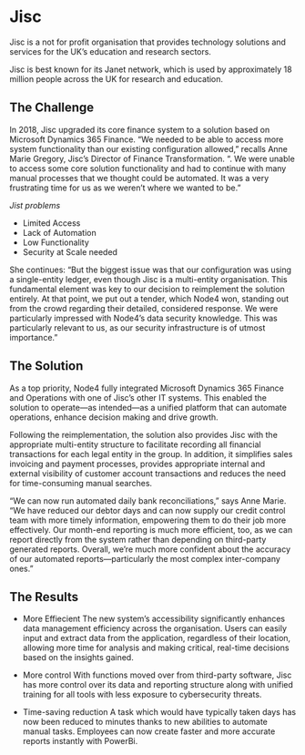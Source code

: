 # Jisc
Jisc is a not for profit organisation that provides technology solutions and services for the UK’s education and research sectors.

Jisc is best known for its Janet network, which is used by approximately 18 million people across the UK for research and education.


## The Challenge

In 2018, Jisc upgraded its core finance system to a solution based on Microsoft Dynamics 365 Finance. “We needed to be able to access more system functionality than our existing configuration allowed,” recalls Anne Marie Gregory, Jisc’s Director of Finance Transformation. “. We were unable to access some core solution functionality and had to continue with many manual processes that we thought could be automated. It was a very frustrating time for us as we weren’t where we wanted to be.”

*Jist problems*
- Limited Access
- Lack of Automation
- Low Functionality
- Security at Scale needed


She continues: “But the biggest issue was that our configuration was using a single-entity ledger, even though Jisc is a multi-entity organisation. This fundamental element was key to our decision to reimplement the solution entirely. At that point, we put out a tender, which Node4 won, standing out from the crowd regarding their detailed, considered response. We were particularly impressed with Node4’s data security knowledge. This was particularly relevant to us, as our security infrastructure is of utmost importance.”  



## The Solution

As a top priority, Node4 fully integrated Microsoft Dynamics 365 Finance and Operations with one of Jisc’s other IT systems. This enabled the solution to operate—as intended—as a unified platform that can automate operations, enhance decision making and drive growth.

Following the reimplementation, the solution also provides Jisc with the appropriate multi-entity structure to facilitate recording all financial transactions for each legal entity in the group. In addition, it simplifies sales invoicing and payment processes, provides appropriate internal and external visibility of customer account transactions and reduces the need for time-consuming manual searches.

“We can now run automated daily bank reconciliations,” says Anne Marie. “We have reduced our debtor days and can now supply our credit control team with more timely information, empowering them to do their job more effectively. Our month-end reporting is much more efficient, too, as we can report directly from the system rather than depending on third-party generated reports. Overall, we’re much more confident about the accuracy of our automated reports—particularly the most complex inter-company ones.”  

## The Results

- More Effiecient
The new system’s accessibility significantly enhances data management efficiency across the organisation. Users can easily input and extract data from the application, regardless of their location, allowing more time for analysis and making critical, real-time decisions based on the insights gained.

- More control
With functions moved over from third-party software, Jisc has more control over its data and reporting structure along with unified training for all tools with less exposure to cybersecurity threats.

- Time-saving reduction
A task which would have typically taken days has now been reduced to minutes thanks to new abilities to automate manual tasks. Employees can now create faster and more accurate reports instantly with PowerBi.

